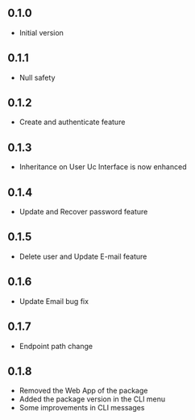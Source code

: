 ## 0.1.0

- Initial version

## 0.1.1

- Null safety

## 0.1.2

- Create and authenticate feature

## 0.1.3

- Inheritance on User Uc Interface is now enhanced

## 0.1.4

- Update and Recover password feature

## 0.1.5

- Delete user and Update E-mail feature

## 0.1.6

- Update Email bug fix

## 0.1.7

- Endpoint path change

## 0.1.8

- Removed the Web App of the package
- Added the package version in the CLI menu
- Some improvements in CLI messages
